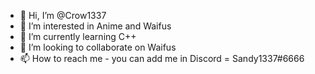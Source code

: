 - 👋 Hi, I’m @Crow1337
- 👀 I’m interested in Anime and Waifus 
- 🌱 I’m currently learning C++
- 💞️ I’m looking to collaborate on Waifus
- 📫 How to reach me - you can add me in Discord = Sandy1337#6666

<!---
Crow1337/Crow1337 is a ✨ special ✨ repository because its `README.md` (this file) appears on your GitHub profile.
You can click the Preview link to take a look at your changes.
--->
